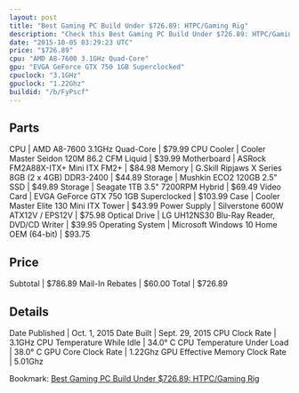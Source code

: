 ```yaml
---
layout: post
title: "Best Gaming PC Build Under $726.89: HTPC/Gaming Rig"
description: "Check this Best Gaming PC Build Under $726.89: HTPC/Gaming Rig. CPU: AMD A8-7600 3.1GHz Quad-Core, CPU Cooler: Cooler Master Seidon 120M 86.2 CFM Liquid, Motherboard: ASRo"
date: "2015-10-05 03:29:23 UTC"
price: "$726.89"
cpu: "AMD A8-7600 3.1GHz Quad-Core"
gpu: "EVGA GeForce GTX 750 1GB Superclocked"
cpuclock: "3.1GHz"
gpuclock: "1.22Ghz"
buildid: "/b/FyPscf"
---
```


## Parts

CPU | AMD A8-7600 3.1GHz Quad-Core | $79.99
CPU Cooler | Cooler Master Seidon 120M 86.2 CFM Liquid | $39.99
Motherboard | ASRock FM2A88X-ITX+ Mini ITX FM2+ | $84.98
Memory | G.Skill Ripjaws X Series 8GB (2 x 4GB) DDR3-2400 | $44.89
Storage | Mushkin ECO2 120GB 2.5" SSD | $49.89
Storage | Seagate  1TB 3.5" 7200RPM Hybrid | $69.49
Video Card | EVGA GeForce GTX 750 1GB Superclocked | $103.99
Case | Cooler Master Elite 130 Mini ITX Tower | $43.99
Power Supply | Silverstone 600W ATX12V / EPS12V | $75.98
Optical Drive | LG UH12NS30 Blu-Ray Reader, DVD/CD Writer | $39.95
Operating System | Microsoft Windows 10 Home OEM (64-bit) | $93.75

## Price

Subtotal | $786.89
Mail-In Rebates | $60.00
Total | $726.89

## Details

Date Published | Oct. 1, 2015
Date Built | Sept. 29, 2015
CPU Clock Rate | 3.1GHz
CPU Temperature While Idle | 34.0° C
CPU Temperature Under Load | 38.0° C
GPU Core Clock Rate | 1.22Ghz
GPU Effective Memory Clock Rate | 5.01Ghz

Bookmark: [Best Gaming PC Build Under $726.89: HTPC/Gaming Rig](http://pcbuilders.github.io/2015/10/05/best-gaming-pc-build-under-726-dollars-dot-89-htpc-slash-gaming-rig/)
